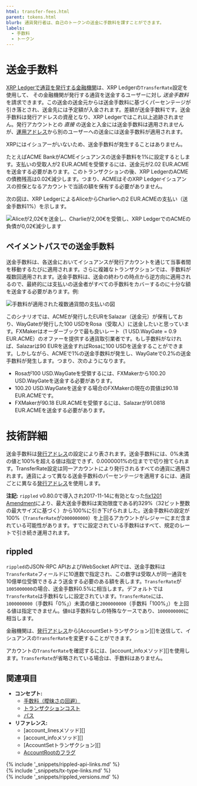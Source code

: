 ```yaml
---
html: transfer-fees.html
parent: tokens.html
blurb: 通貨発行者は、自己のトークンの送金に手数料を課すことができます。
labels:
  - 手数料
  - トークン
---
```

# 送金手数料

[XRP Ledgerで通貨を発行する金融機関](stablecoin-issuer.html)は、XRP Ledgerの`TransferRate`設定を使用して、 その金融機関が発行する通貨を送金するユーザーに対し _送金手数料_ を請求できます。この送金の送金元からは送金手数料に基づくパーセンテージが引き落とされ、送金先には予定額が入金されます。差額が送金手数料です。送金手数料は発行アドレスの資産となり、XRP Ledgerではこれ以上追跡されません。発行アカウントとの _直接_ の送金と入金には送金手数料は適用されませんが、[運用アドレス][]から別のユーザーへの送金には送金手数料が適用されます。

[運用アドレス]: account-types.html
[発行アドレス]: account-types.html

XRPにはイシュアーがいないため、送金手数料が発生することはありません。

たとえばACME BankがACMEイシュアンスの送金手数料を1%に設定するとします。支払いの受取人が2 EUR.ACMEを受領するには、送金元が2.02 EUR.ACMEを送金する必要があります。このトランザクションの後、XRP LedgerのACMEの債務残高は0.02€減少します。つまり、ACMEはそのXRP Ledgerイシュアンスの担保となるアカウントで当該の額を保有する必要がありません。

次の図は、XRP LedgerによるAliceからCharlieへの2 EUR.ACMEの支払い（送金手数料1%）を示します。

![Aliceが2,02€を送金し、Charlieが2,00€を受領し、XRP LedgerでのACMEの負債が0,02€減少します](img/e2g-with_transferrate.png)

## ペイメントパスでの送金手数料

<!--{# TODO: Update this for OnwerPaysFee amendment when that gets added #}-->

送金手数料は、各送金においてイシュアンスが発行アカウントを通じて当事者間を移動するたびに適用されます。さらに複雑なトランザクションでは、手数料が複数回適用されます。送金手数料は、送金の終わりの時点から逆方向に適用されるので、最終的には支払いの送金者がすべての手数料をカバーするのに十分な額を送金する必要があります。例:

![手数料が適用された複数通貨間の支払いの図](img/transfer_fees_example.png)

このシナリオでは、ACMEが発行したEURをSalazar（送金元）が保有しており、WayGateが発行した100 USDをRosa（受取人）に送金したいと思っています。FXMakerはオーダーブックで最も良いレート（1 USD.WayGate = 0.9 EUR.ACME）のオファーを提供する通貨取引業者です。もし手数料がなければ、Salazarは90 EURを送金すればRosaに100 USDを送金することができます。しかしながら、ACMEで1%の送金手数料が発生し、WayGateで0.2%の送金手数料が発生します。つまり、次のようになります。

* Rosaが100 USD.WayGateを受領するには、FXMakerから100.20 USD.WayGateを送金する必要があります。
* 100.20 USD.WayGateを送金する場合のFXMakerの現在の買値は90.18 EUR.ACMEです。
* FXMakerが90.18 EUR.ACMEを受領するには、Salazarが91.0818 EUR.ACMEを送金する必要があります。

# 技術詳細

送金手数料は[発行アドレス][]の設定により表されます。送金手数料には、0%未満の値と100%を超える値は指定できず、0.0000001%の位までで切り捨てられます。TransferRate設定は同一アカウントにより発行されるすべての通貨に適用されます。通貨によって異なる送金手数料のパーセンテージを適用するには、通貨ごとに異なる[発行アドレス][]を使用します。

**注記:** `rippled` v0.80.0で導入され2017-11-14に有効となった[fix1201 Amendment](amendments.html)により、最大送金手数料は実効限度である約329%（32ビット整数の最大サイズに基づく）から100%に引き下げられました。送金手数料の設定が100%（`TransferRate`が`2000000000`）を上回るアカウントがレジャーにまだ含まれている可能性があります。すでに設定されている手数料はすべて、規定のレートで引き続き運用されます。

## rippled

`rippled`のJSON-RPC APIおよびWebSocket APIでは、送金手数料は`TransferRate`フィールドに10進数で指定され、この数字は受取人が同一通貨を10億単位受領できるよう送金する必要のある額を表します。`TransferRate`が`1005000000`の場合、送金手数料0.5%に相当します。デフォルトでは`TransferRate`は手数料なしに設定されています。`TransferRate`には、`1000000000`（手数料「0%」）未満の値と`2000000000`（手数料「100%」）を上回る値は指定できません。値`0`は手数料なしの特殊なケースであり、`1000000000`に相当します。

金融機関は、[発行アドレス][]から[AccountSetトランザクション][]を送信して、イシュアンスの`TransferRate`を変更することができます。

アカウントの`TransferRate`を確認するには、[account_infoメソッド][]を使用します。`TransferRate`が省略されている場合は、手数料はありません。


## 関連項目

- **コンセプト:**
  - [手数料（曖昧さの回避）](fees.html)
  - [トランザクションコスト](transaction-cost.html)
  - [パス](paths.html)
- **リファレンス:**
  - [account_linesメソッド][]
  - [account_infoメソッド][]
  - [AccountSetトランザクション][]
  - [AccountRootのフラグ](accountroot.html#accountrootのフラグ)


<!--{# common link defs #}-->
{% include '_snippets/rippled-api-links.md' %}			 
{% include '_snippets/tx-type-links.md' %}			 
{% include '_snippets/rippled_versions.md' %}

